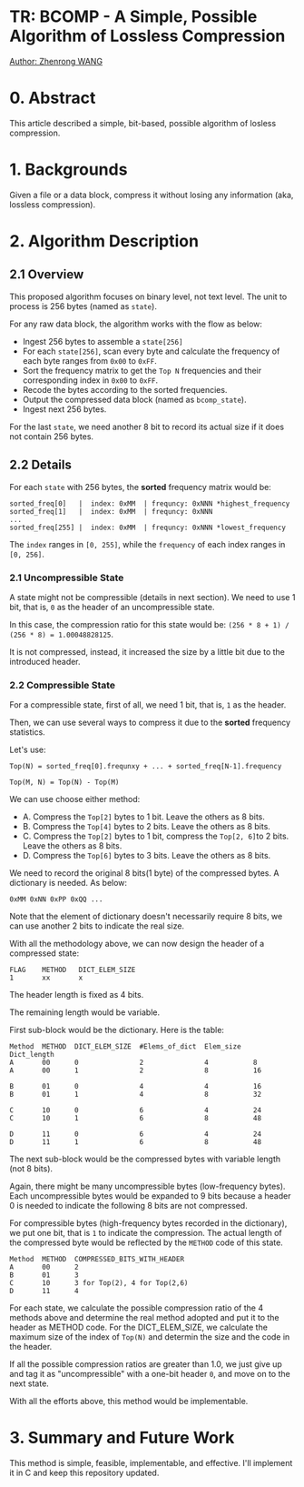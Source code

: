 # TR: BCOMP - A Simple, Possible Algorithm of Lossless Compression

[Author: Zhenrong WANG](https://github.com/zhenrong-wang)

# 0. Abstract

This article described a simple, bit-based, possible algorithm of losless compression. 

# 1. Backgrounds

Given a file or a data block, compress it without losing any information (aka, lossless compression).

# 2. Algorithm Description

## 2.1 Overview

This proposed algorithm focuses on binary level, not text level. The unit to process is 256 bytes (named as `state`).

For any raw data block, the algorithm works with the flow as below:

- Ingest 256 bytes to assemble a `state[256]`
- For each `state[256]`, scan every byte and calculate the frequency of each byte ranges from `0x00` to `0xFF`.
- Sort the frequency matrix to get the `Top N` frequencies and their corresponding index in `0x00` to `0xFF`.
- Recode the bytes according to the sorted frequencies.
- Output the compressed data block (named as `bcomp_state`).
- Ingest next 256 bytes.

For the last `state`, we need another 8 bit to record its actual size if it does not contain 256 bytes.

## 2.2 Details

For each `state` with 256 bytes, the **sorted** frequency matrix would be:

```
sorted_freq[0]   |  index: 0xMM  | frequncy: 0xNNN *highest_frequency
sorted_freq[1]   |  index: 0xMM  | frequncy: 0xNNN
...
sorted_freq[255] |  index: 0xMM  | frequncy: 0xNNN *lowest_frequency
```
The `index` ranges in `[0, 255]`, while the `frequency` of each index ranges in `[0, 256]`.

### 2.1 Uncompressible State

A state might not be compressible (details in next section). We need to use 1 bit, that is, `0` as the header of an uncompressible state.

In this case, the compression ratio for this state would be: `(256 * 8 + 1) / (256 * 8) = 1.00048828125`. 

It is not compressed, instead, it increased the size by a little bit due to the introduced header.

### 2.2 Compressible State

For a compressible state, first of all, we need 1 bit, that is, `1` as the header.

Then, we can use several ways to compress it due to the **sorted** frequency statistics. 

Let's use:

`Top(N) = sorted_freq[0].frequnxy + ... + sorted_freq[N-1].frequency`

`Top(M, N) = Top(N) - Top(M)`

We can use choose either method:

- A. Compress the `Top[2]` bytes to 1 bit. Leave the others as 8 bits.
- B. Compress the `Top[4]` bytes to 2 bits. Leave the others as 8 bits.
- C. Compress the `Top[2]` bytes to 1 bit, compress the `Top[2, 6]`to 2 bits. Leave the others as 8 bits.
- D. Compress the `Top[6]` bytes to 3 bits. Leave the others as 8 bits.

We need to record the original 8 bits(1 byte) of the compressed bytes. A dictionary is needed. As below:

`0xMM 0xNN 0xPP 0xQQ ... `

Note that the element of dictionary doesn't necessarily require 8 bits, we can use another 2 bits to indicate the real size.

With all the methodology above, we can now design the header of a compressed state:

```
FLAG    METHOD   DICT_ELEM_SIZE
1       xx       x
```
The header length is fixed as 4 bits.

The remaining length would be variable. 

First sub-block would be the dictionary. Here is the table:

```
Method  METHOD  DICT_ELEM_SIZE  #Elems_of_dict  Elem_size   Dict_length
A       00      0               2               4           8
A       00      1               2               8           16

B       01      0               4               4           16
B       01      1               4               8           32

C       10      0               6               4           24
C       10      1               6               8           48

D       11      0               6               4           24
D       11      1               6               8           48

```
The next sub-block would be the compressed bytes with variable length (not 8 bits). 

Again, there might be many uncompressible bytes (low-frequency bytes). Each uncompressible bytes would be expanded to 9 bits because a header 0 is needed to indicate the following 8 bits are not compressed.

For compressible bytes (high-frequency bytes recorded in the dictionary), we put one bit, that is `1` to indicate the compression. The actual length of the compressed byte would be reflected by the `METHOD` code of this state.

```
Method  METHOD  COMPRESSED_BITS_WITH_HEADER
A       00      2
B       01      3
C       10      3 for Top(2), 4 for Top(2,6)
D       11      4
```

For each state, we calculate the possible compression ratio of the 4 methods above and determine the real method adopted and put it to the header as METHOD code. For the DICT_ELEM_SIZE, we calculate the maximum size of the index of `Top(N)` and determin the size and the code in the header.

If all the possible compression ratios are greater than 1.0, we just give up and tag it as "uncompressible" with a one-bit header `0`, and move on to the next state.

With all the efforts above, this method would be implementable.


# 3. Summary and Future Work

This method is simple, feasible, implementable, and effective. I'll implement it in C and keep this repository updated.
